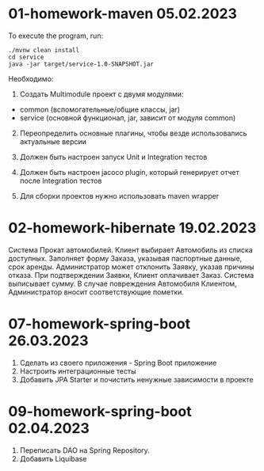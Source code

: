 # 01-homework-maven 05.02.2023

To execute the program, run:

```
./mvnw clean install
cd service
java -jar target/service-1.0-SNAPSHOT.jar

```

Необходимо:
1. Создать Multimodule проект с двумя модулями:
- common (вспомогательные/общие классы, jar)
- service (основной функционал, jar, зависит от модуля common)
2. Переопределить основные плагины, чтобы везде использовались актуальные версии

3. Должен быть настроен запуск Unit и Integration тестов
4. Должен быть настроен jacoco plugin, который генерирует отчет после Integration тестов

5. Для сборки проектов нужно использовать maven wrapper
# 02-homework-hibernate 19.02.2023
Система Прокат автомобилей. Клиент выбирает Автомобиль из списка доступных.
Заполняет форму Заказа, указывая паспортные данные, срок аренды. Администратор может отклонить Заявку, указав причины отказа. При подтверждении Заявки, Клиент оплачивает Заказ. Система выписывает сумму. В случае повреждения Автомобиля Клиентом, Администратор вносит соответствующие пометки.

# 07-homework-spring-boot 26.03.2023

1. Сделать из своего приложения - Spring Boot приложение
2. Настроить интеграционные тесты
3. Добавить JPA Starter и почистить ненужные зависимости в проекте

# 09-homework-spring-boot 02.04.2023
1. Переписать DAO на Spring Repository.
2. Добавить Liquibase